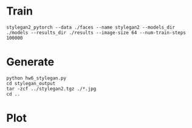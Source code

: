 # Train
```shell
stylegan2_pytorch --data ./faces --name stylegan2 --models_dir ./models --results_dir ./results --image-size 64 --num-train-steps 100000
```

# Generate
```shell
python hw6_stylegan.py
cd stylegan_output
tar -zcf ../stylegan2.tgz ./*.jpg
cd ..
```

# Plot
